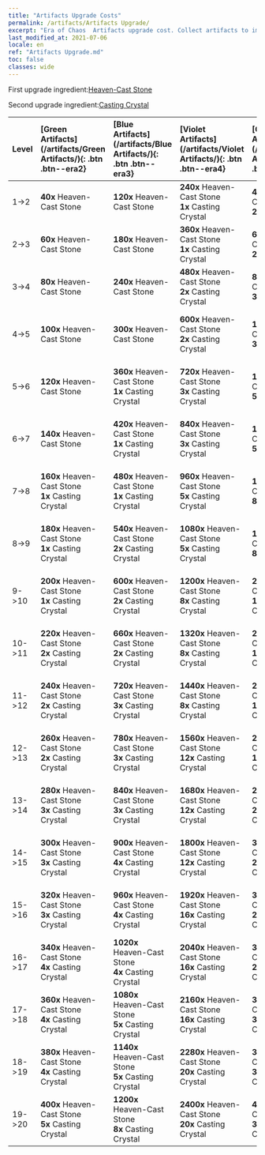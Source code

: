 ```yaml
---
title: "Artifacts Upgrade Costs"
permalink: /artifacts/Artifacts Upgrade/
excerpt: "Era of Chaos  Artifacts upgrade cost. Collect artifacts to improve your heroes' attributes and unlock powerful skills."
last_modified_at: 2021-07-06
locale: en
ref: "Artifacts Upgrade.md"
toc: false
classes: wide
---
```


  First upgrade ingredient:[Heaven-Cast Stone](/Items/art_188/)

  Second upgrade ingredient:[Casting Crystal](/Items/art_189/)

  |  Level  | [Green Artifacts](/artifacts/Green Artifacts/){: .btn .btn--era2} | [Blue Artifacts](/artifacts/Blue Artifacts/){: .btn .btn--era3} | [Violet Artifacts](/artifacts/Violet Artifacts/){: .btn .btn--era4} | [Orange Artifacts](/artifacts/Orange Artifacts/){: .btn .btn--era5} | [RED Artifacts](/artifacts/RED Artifacts/){: .btn .btn--era6} |
  |:--------|:-------|:-------|:-------|:-------|:-------|
  | 1->2 | **40x** Heaven-Cast Stone | **120x** Heaven-Cast Stone | **240x** Heaven-Cast Stone<br/> **1x** Casting Crystal | **400x** Heaven-Cast Stone<br/> **2x** Casting Crystal | **400x** Heaven-Cast Stone<br/> **2x** Casting Crystal |
  | 2->3 | **60x** Heaven-Cast Stone | **180x** Heaven-Cast Stone | **360x** Heaven-Cast Stone<br/> **1x** Casting Crystal | **600x** Heaven-Cast Stone<br/> **2x** Casting Crystal | **600x** Heaven-Cast Stone<br/> **2x** Casting Crystal |
  | 3->4 | **80x** Heaven-Cast Stone | **240x** Heaven-Cast Stone | **480x** Heaven-Cast Stone<br/> **2x** Casting Crystal | **800x** Heaven-Cast Stone<br/> **3x** Casting Crystal | **800x** Heaven-Cast Stone<br/> **3x** Casting Crystal |
  | 4->5 | **100x** Heaven-Cast Stone | **300x** Heaven-Cast Stone | **600x** Heaven-Cast Stone<br/> **2x** Casting Crystal | **1000x** Heaven-Cast Stone<br/> **3x** Casting Crystal | **1000x** Heaven-Cast Stone<br/> **3x** Casting Crystal |
  | 5->6 | **120x** Heaven-Cast Stone | **360x** Heaven-Cast Stone<br/> **1x** Casting Crystal | **720x** Heaven-Cast Stone<br/> **3x** Casting Crystal | **1200x** Heaven-Cast Stone<br/> **5x** Casting Crystal | **1200x** Heaven-Cast Stone<br/> **5x** Casting Crystal |
  | 6->7 | **140x** Heaven-Cast Stone | **420x** Heaven-Cast Stone<br/> **1x** Casting Crystal | **840x** Heaven-Cast Stone<br/> **3x** Casting Crystal | **1400x** Heaven-Cast Stone<br/> **5x** Casting Crystal | **1400x** Heaven-Cast Stone<br/> **5x** Casting Crystal |
  | 7->8 | **160x** Heaven-Cast Stone<br/> **1x** Casting Crystal | **480x** Heaven-Cast Stone<br/> **1x** Casting Crystal | **960x** Heaven-Cast Stone<br/> **5x** Casting Crystal | **1600x** Heaven-Cast Stone<br/> **8x** Casting Crystal | **1600x** Heaven-Cast Stone<br/> **8x** Casting Crystal |
  | 8->9 | **180x** Heaven-Cast Stone<br/> **1x** Casting Crystal | **540x** Heaven-Cast Stone<br/> **2x** Casting Crystal | **1080x** Heaven-Cast Stone<br/> **5x** Casting Crystal | **1800x** Heaven-Cast Stone<br/> **8x** Casting Crystal | **1800x** Heaven-Cast Stone<br/> **8x** Casting Crystal |
  | 9->10 | **200x** Heaven-Cast Stone<br/> **1x** Casting Crystal | **600x** Heaven-Cast Stone<br/> **2x** Casting Crystal | **1200x** Heaven-Cast Stone<br/> **8x** Casting Crystal | **2000x** Heaven-Cast Stone<br/> **12x** Casting Crystal | **2000x** Heaven-Cast Stone<br/> **12x** Casting Crystal |
  | 10->11 | **220x** Heaven-Cast Stone<br/> **2x** Casting Crystal | **660x** Heaven-Cast Stone<br/> **2x** Casting Crystal | **1320x** Heaven-Cast Stone<br/> **8x** Casting Crystal | **2200x** Heaven-Cast Stone<br/> **12x** Casting Crystal | **2200x** Heaven-Cast Stone<br/> **12x** Casting Crystal |
  | 11->12 | **240x** Heaven-Cast Stone<br/> **2x** Casting Crystal | **720x** Heaven-Cast Stone<br/> **3x** Casting Crystal | **1440x** Heaven-Cast Stone<br/> **8x** Casting Crystal | **2400x** Heaven-Cast Stone<br/> **16x** Casting Crystal | **2400x** Heaven-Cast Stone<br/> **16x** Casting Crystal |
  | 12->13 | **260x** Heaven-Cast Stone<br/> **2x** Casting Crystal | **780x** Heaven-Cast Stone<br/> **3x** Casting Crystal | **1560x** Heaven-Cast Stone<br/> **12x** Casting Crystal | **2600x** Heaven-Cast Stone<br/> **16x** Casting Crystal | **2600x** Heaven-Cast Stone<br/> **16x** Casting Crystal |
  | 13->14 | **280x** Heaven-Cast Stone<br/> **3x** Casting Crystal | **840x** Heaven-Cast Stone<br/> **3x** Casting Crystal | **1680x** Heaven-Cast Stone<br/> **12x** Casting Crystal | **2800x** Heaven-Cast Stone<br/> **20x** Casting Crystal | **2800x** Heaven-Cast Stone<br/> **20x** Casting Crystal |
  | 14->15 | **300x** Heaven-Cast Stone<br/> **3x** Casting Crystal | **900x** Heaven-Cast Stone<br/> **4x** Casting Crystal | **1800x** Heaven-Cast Stone<br/> **12x** Casting Crystal | **3000x** Heaven-Cast Stone<br/> **20x** Casting Crystal | **3000x** Heaven-Cast Stone<br/> **20x** Casting Crystal |
  | 15->16 | **320x** Heaven-Cast Stone<br/> **3x** Casting Crystal | **960x** Heaven-Cast Stone<br/> **4x** Casting Crystal | **1920x** Heaven-Cast Stone<br/> **16x** Casting Crystal | **3200x** Heaven-Cast Stone<br/> **25x** Casting Crystal | **3200x** Heaven-Cast Stone<br/> **25x** Casting Crystal |
  | 16->17 | **340x** Heaven-Cast Stone<br/> **4x** Casting Crystal | **1020x** Heaven-Cast Stone<br/> **4x** Casting Crystal | **2040x** Heaven-Cast Stone<br/> **16x** Casting Crystal | **3400x** Heaven-Cast Stone<br/> **25x** Casting Crystal | **3400x** Heaven-Cast Stone<br/> **25x** Casting Crystal |
  | 17->18 | **360x** Heaven-Cast Stone<br/> **4x** Casting Crystal | **1080x** Heaven-Cast Stone<br/> **5x** Casting Crystal | **2160x** Heaven-Cast Stone<br/> **16x** Casting Crystal | **3600x** Heaven-Cast Stone<br/> **30x** Casting Crystal | **3600x** Heaven-Cast Stone<br/> **30x** Casting Crystal |
  | 18->19 | **380x** Heaven-Cast Stone<br/> **4x** Casting Crystal | **1140x** Heaven-Cast Stone<br/> **5x** Casting Crystal | **2280x** Heaven-Cast Stone<br/> **20x** Casting Crystal | **3800x** Heaven-Cast Stone<br/> **30x** Casting Crystal | **3800x** Heaven-Cast Stone<br/> **30x** Casting Crystal |
  | 19->20 | **400x** Heaven-Cast Stone<br/> **5x** Casting Crystal | **1200x** Heaven-Cast Stone<br/> **8x** Casting Crystal | **2400x** Heaven-Cast Stone<br/> **20x** Casting Crystal | **4000x** Heaven-Cast Stone<br/> **35x** Casting Crystal | **4000x** Heaven-Cast Stone<br/> **35x** Casting Crystal |
